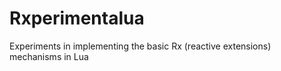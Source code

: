 Rxperimentalua
==============

Experiments in implementing the basic Rx (reactive extensions) mechanisms in Lua
